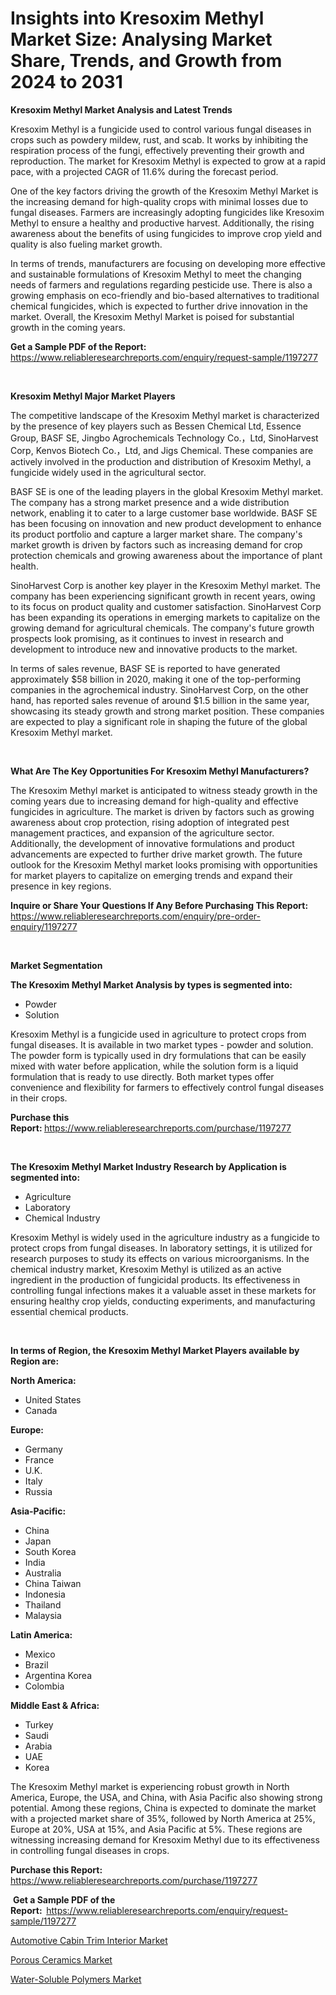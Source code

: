 <p><h1>Insights into Kresoxim Methyl Market Size: Analysing Market Share, Trends, and Growth from 2024 to 2031</h1></p><p><strong>Kresoxim Methyl Market Analysis and Latest Trends</strong></p>
<p><p>Kresoxim Methyl is a fungicide used to control various fungal diseases in crops such as powdery mildew, rust, and scab. It works by inhibiting the respiration process of the fungi, effectively preventing their growth and reproduction. The market for Kresoxim Methyl is expected to grow at a rapid pace, with a projected CAGR of 11.6% during the forecast period.</p><p>One of the key factors driving the growth of the Kresoxim Methyl Market is the increasing demand for high-quality crops with minimal losses due to fungal diseases. Farmers are increasingly adopting fungicides like Kresoxim Methyl to ensure a healthy and productive harvest. Additionally, the rising awareness about the benefits of using fungicides to improve crop yield and quality is also fueling market growth.</p><p>In terms of trends, manufacturers are focusing on developing more effective and sustainable formulations of Kresoxim Methyl to meet the changing needs of farmers and regulations regarding pesticide use. There is also a growing emphasis on eco-friendly and bio-based alternatives to traditional chemical fungicides, which is expected to further drive innovation in the market. Overall, the Kresoxim Methyl Market is poised for substantial growth in the coming years.</p></p>
<p><strong>Get a Sample PDF of the Report:&nbsp;</strong> <a href="https://www.reliableresearchreports.com/enquiry/request-sample/1197277">https://www.reliableresearchreports.com/enquiry/request-sample/1197277</a></p>
<p>&nbsp;</p>
<p><strong>Kresoxim Methyl Major Market Players</strong></p>
<p><p>The competitive landscape of the Kresoxim Methyl market is characterized by the presence of key players such as Bessen Chemical Ltd, Essence Group, BASF SE, Jingbo Agrochemicals Technology Co.，Ltd, SinoHarvest Corp, Kenvos Biotech Co.，Ltd, and Jigs Chemical. These companies are actively involved in the production and distribution of Kresoxim Methyl, a fungicide widely used in the agricultural sector.</p><p>BASF SE is one of the leading players in the global Kresoxim Methyl market. The company has a strong market presence and a wide distribution network, enabling it to cater to a large customer base worldwide. BASF SE has been focusing on innovation and new product development to enhance its product portfolio and capture a larger market share. The company's market growth is driven by factors such as increasing demand for crop protection chemicals and growing awareness about the importance of plant health.</p><p>SinoHarvest Corp is another key player in the Kresoxim Methyl market. The company has been experiencing significant growth in recent years, owing to its focus on product quality and customer satisfaction. SinoHarvest Corp has been expanding its operations in emerging markets to capitalize on the growing demand for agricultural chemicals. The company's future growth prospects look promising, as it continues to invest in research and development to introduce new and innovative products to the market.</p><p>In terms of sales revenue, BASF SE is reported to have generated approximately $58 billion in 2020, making it one of the top-performing companies in the agrochemical industry. SinoHarvest Corp, on the other hand, has reported sales revenue of around $1.5 billion in the same year, showcasing its steady growth and strong market position. These companies are expected to play a significant role in shaping the future of the global Kresoxim Methyl market.</p></p>
<p>&nbsp;</p>
<p><strong>What Are The Key Opportunities For Kresoxim Methyl Manufacturers?</strong></p>
<p><p>The Kresoxim Methyl market is anticipated to witness steady growth in the coming years due to increasing demand for high-quality and effective fungicides in agriculture. The market is driven by factors such as growing awareness about crop protection, rising adoption of integrated pest management practices, and expansion of the agriculture sector. Additionally, the development of innovative formulations and product advancements are expected to further drive market growth. The future outlook for the Kresoxim Methyl market looks promising with opportunities for market players to capitalize on emerging trends and expand their presence in key regions.</p></p>
<p><strong>Inquire or Share Your Questions If Any Before Purchasing This Report:</strong> <a href="https://www.reliableresearchreports.com/enquiry/pre-order-enquiry/1197277">https://www.reliableresearchreports.com/enquiry/pre-order-enquiry/1197277</a></p>
<p>&nbsp;</p>
<p><strong>Market Segmentation</strong></p>
<p><strong>The Kresoxim Methyl Market Analysis by types is segmented into:</strong></p>
<p><ul><li>Powder</li><li>Solution</li></ul></p>
<p><p>Kresoxim Methyl is a fungicide used in agriculture to protect crops from fungal diseases. It is available in two market types - powder and solution. The powder form is typically used in dry formulations that can be easily mixed with water before application, while the solution form is a liquid formulation that is ready to use directly. Both market types offer convenience and flexibility for farmers to effectively control fungal diseases in their crops.</p></p>
<p><strong>Purchase this Report:&nbsp;</strong><a href="https://www.reliableresearchreports.com/purchase/1197277">https://www.reliableresearchreports.com/purchase/1197277</a></p>
<p>&nbsp;</p>
<p><strong>The Kresoxim Methyl Market Industry Research by Application is segmented into:</strong></p>
<p><ul><li>Agriculture</li><li>Laboratory</li><li>Chemical Industry</li></ul></p>
<p><p>Kresoxim Methyl is widely used in the agriculture industry as a fungicide to protect crops from fungal diseases. In laboratory settings, it is utilized for research purposes to study its effects on various microorganisms. In the chemical industry market, Kresoxim Methyl is utilized as an active ingredient in the production of fungicidal products. Its effectiveness in controlling fungal infections makes it a valuable asset in these markets for ensuring healthy crop yields, conducting experiments, and manufacturing essential chemical products.</p></p>
<p>&nbsp;</p>
<p><strong>In terms of Region, the Kresoxim Methyl Market Players available by Region are:</strong></p>
<p>
    <p> <strong> North America: </strong>
        <ul>
            <li>United States</li>
            <li>Canada</li>
        </ul>
        </p> 
    <p> <strong> Europe: </strong>
        <ul>
            <li>Germany</li>
            <li>France</li>
            <li>U.K.</li>
            <li>Italy</li>
            <li>Russia</li>
        </ul>
        </p> 
    <p> <strong> Asia-Pacific: </strong>
        <ul>
            <li>China</li>
            <li>Japan</li>
            <li>South Korea</li>
            <li>India</li>
            <li>Australia</li>
            <li>China Taiwan</li>
            <li>Indonesia</li>
            <li>Thailand</li>
            <li>Malaysia</li>
        </ul>
        </p> 
    <p> <strong> Latin America: </strong>
        <ul>
            <li>Mexico</li>
            <li>Brazil</li>
            <li>Argentina Korea</li>
            <li>Colombia</li>
        </ul>
        </p> 
    <p> <strong> Middle East & Africa: </strong>
        <ul>
            <li>Turkey</li>
            <li>Saudi</li>
            <li>Arabia</li>
            <li>UAE</li>
            <li>Korea</li>
        </ul>
    </p>
    </p>
<p><p>The Kresoxim Methyl market is experiencing robust growth in North America, Europe, the USA, and China, with Asia Pacific also showing strong potential. Among these regions, China is expected to dominate the market with a projected market share of 35%, followed by North America at 25%, Europe at 20%, USA at 15%, and Asia Pacific at 5%. These regions are witnessing increasing demand for Kresoxim Methyl due to its effectiveness in controlling fungal diseases in crops.</p></p>
<p><strong>Purchase this Report: </strong><a href="https://www.reliableresearchreports.com/purchase/1197277">https://www.reliableresearchreports.com/purchase/1197277</a></p>
<p>&nbsp;<strong>Get a Sample PDF of the Report:&nbsp;&nbsp;</strong><a href="https://www.reliableresearchreports.com/enquiry/request-sample/1197277">https://www.reliableresearchreports.com/enquiry/request-sample/1197277</a></p>
<p><strong></strong></p>
<p><p><a href="https://view.publitas.com/reportprime-1/automotive-cabin-trim-interior-market-a-comprehensive-report-of-its-market-share-growth-trends-2024-2031/">Automotive Cabin Trim Interior Market</a></p><p><a href="https://github.com/peachesmcdowel1/Market-Research-Report-List-1/blob/main/porous-ceramics-market.md">Porous Ceramics Market</a></p><p><a href="https://github.com/edytherolanlouisejk1miz0wig/Market-Research-Report-List-1/blob/main/water-soluble-polymers-market.md">Water-Soluble Polymers Market</a></p></p>